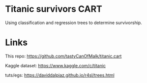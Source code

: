 # Titanic survivors CART
Using classification and regression trees to determine survivorship.

# Links
This repo: https://github.com/tastyCanOfMalk/titanic.cart

Kaggle dataset: https://www.kaggle.com/c/titanic

tuts/egs:
https://daviddalpiaz.github.io/r4sl/trees.html